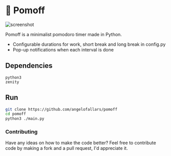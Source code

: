 # 🍅 Pomoff

![screenshot](https://i.imgur.com/fyQTU5x.png)

Pomoff is a minimalist pomodoro timer made in Python.

- Configurable durations for work, short break and long break in config.py
- Pop-up notifications when each interval is done

## Dependencies

```
python3
zenity
```

## Run

```bash
git clone https://github.com/angelofallars/pomoff
cd pomoff
python3 ./main.py
```

### Contributing

Have any ideas on how to make the code better? Feel free to contribute code by
making a fork and a pull request, I'd appreciate it.
